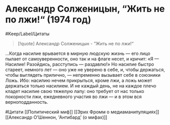 # Александр Солженицын, “Жить не по лжи!“ (1974 год)

#Keep/Label/Цитаты

>[!quote] Александр Солженицын - “Жить не по лжи!“
>
…Когда насилие врывается в мирную людскую жизнь — его лицо пылает от самоуверенности, оно так и на флаге несет, и кричит: «Я — Насилие! Разойдись, расступись — раздавлю!» Но насилие быстро стареет, немного лет — оно уже не уверено в себе, и, чтобы держаться, чтобы выглядеть прилично, — непременно вызывает себе в союзники Ложь. Ибо: насилию нечем прикрыться, кроме лжи, а ложь может держаться только насилием. И не каждый день, не на каждое плечо кладет насилие свою тяжелую лапу: оно требует от нас только покорности лжи, ежедневного участия во лжи — и в этом вся верноподданность.

#Цитати
[[Политический миф]]
[[Эрих Фромм о медиаманипуляциях]]
[[Александр О'Шеннон, 'Антибард' (о мифах)]]